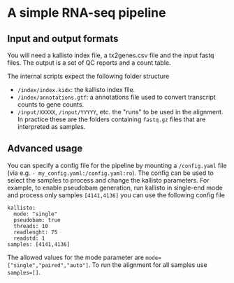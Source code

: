 # A simple RNA-seq pipeline #

## Input and output formats ##

You will need a kallisto index file, a tx2genes.csv file and the input
fastq files.  The output is a set of QC reports and a count table.

The internal scripts expect the following folder structure

- `/index/index.kidx`: the kallisto index file.
- `/index/annotations.gtf`: a annotations file used to convert
  transcript counts to gene counts.
- `/input/XXXXX`, `/input/YYYYY`, etc. the "runs" to be used in the
  alignment.  In practice these are the folders containing `fastq.gz`
  files that are interpreted as samples.

## Advanced usage ##

You can specify a config file for the pipeline by mounting a
`/config.yaml` file (via e.g. `- my_config.yaml:/config.yaml:ro`).
The config can be used to select the samples to process and change the
kallisto parameters.  For example, to enable pseudobam generation, run
kallisto in single-end mode and process only samples `[4141,4136]` you
can use the following config file
```
kallisto:
  mode: "single"
  pseudobam: true
  threads: 10
  readlenght: 75
  readstd: 1
samples: [4141,4136]
```

The allowed values for the mode parameter are
`mode=["single","paired","auto"]`.  To run the alignment for all
samples use `samples=[]`.
